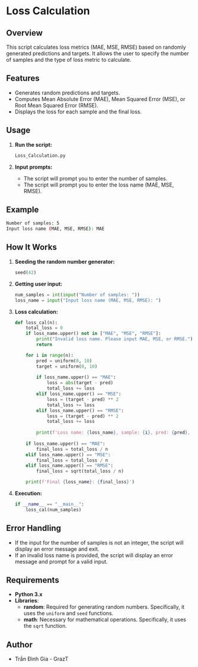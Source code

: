 # Loss Calculation

## Overview

This script calculates loss metrics (MAE, MSE, RMSE) based on randomly generated predictions and targets. It allows the user to specify the number of samples and the type of loss metric to calculate.

## Features

- Generates random predictions and targets.
- Computes Mean Absolute Error (MAE), Mean Squared Error (MSE), or Root Mean Squared Error (RMSE).
- Displays the loss for each sample and the final loss.

## Usage

1. **Run the script:**
   ```sh
   Loss_Calculation.py
   ```

2. **Input prompts:**
   - The script will prompt you to enter the number of samples.
   - The script will prompt you to enter the loss name (MAE, MSE, RMSE).

## Example

```sh
Number of samples: 5
Input loss name (MAE, MSE, RMSE): MAE
```

## How It Works

1. **Seeding the random number generator:**
   ```python
   seed(42)
   ```

2. **Getting user input:**
   ```python
   num_samples = int(input("Number of samples: "))
   loss_name = input("Input loss name (MAE, MSE, RMSE): ")
   ```

3. **Loss calculation:**
   ```python
   def loss_cal(n):
       total_loss = 0
       if loss_name.upper() not in ["MAE", "MSE", "RMSE"]:
           print("Invalid loss name. Please input MAE, MSE, or RMSE.")
           return

       for i in range(n):
           pred = uniform(0, 10)
           target = uniform(0, 10)
           
           if loss_name.upper() == "MAE":
               loss = abs(target - pred)
               total_loss += loss
           elif loss_name.upper() == "MSE":
               loss = (target - pred) ** 2
               total_loss += loss
           elif loss_name.upper() == "RMSE":
               loss = (target - pred) ** 2
               total_loss += loss
           
           print(f'Loss name: {loss_name}, sample: {i}, pred: {pred}, target: {target}, loss: {loss}')
       
       if loss_name.upper() == "MAE":
           final_loss = total_loss / n
       elif loss_name.upper() == "MSE":
           final_loss = total_loss / n
       elif loss_name.upper() == "RMSE":
           final_loss = sqrt(total_loss / n)

       print(f'Final {loss_name}: {final_loss}')
   ```

4. **Execution:**
   ```python
   if __name__ == "__main__":
       loss_cal(num_samples)
   ```

## Error Handling

- If the input for the number of samples is not an integer, the script will display an error message and exit.
- If an invalid loss name is provided, the script will display an error message and prompt for a valid input.

## Requirements

- **Python 3.x**
- **Libraries**:
  - **random**: Required for generating random numbers. Specifically, it uses the `uniform` and `seed` functions.
  - **math**: Necessary for mathematical operations. Specifically, it uses the `sqrt` function.

## Author

- Trần Đình Gia - GrazT

